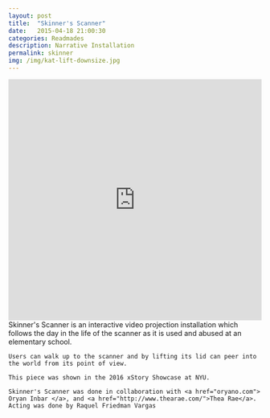 ```yaml
---
layout: post
title:  "Skinner's Scanner"
date:   2015-04-18 21:00:30
categories: Readmades
description: Narrative Installation
permalink: skinner
img: /img/kat-lift-downsize.jpg
---
```

<div>
	<iframe width="100%" height="480" src="https://www.youtube.com/embed/4TXyrxa5PlU" frameborder="0" allow="autoplay; encrypted-media;picture-in-picture" allowfullscreen></iframe>
</div>
<div>
	Skinner's Scanner is an interactive video projection installation which follows the day in the life of the scanner as it is used and abused at an elementary school. 

	Users can walk up to the scanner and by lifting its lid can peer into the world from its point of view. 

	This piece was shown in the 2016 xStory Showcase at NYU.

	Skinner's Scanner was done in collaboration with <a href="oryano.com"> Oryan Inbar </a>, and <a href="http://www.thearae.com/">Thea Rae</a>. Acting was done by Raquel Friedman Vargas
</div>
 <!-- <img src="{{post.img}}" class="img-responsive" alt="Responsive image"> -->


[jekyll]:      http://jekyllrb.com
[jekyll-gh]:   https://github.com/jekyll/jekyll
[jekyll-help]: https://github.com/jekyll/jekyll-help
